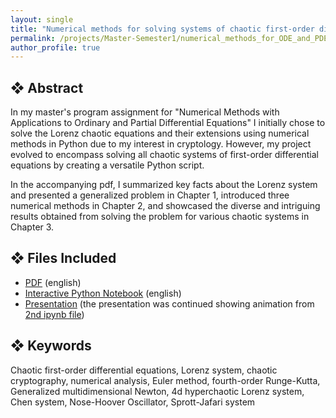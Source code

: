 ```yaml
---
layout: single
title: "Numerical methods for solving systems of chaotic first-order differential equations"
permalink: /projects/Master-Semester1/numerical_methods_for_ODE_and_PDE/solving_systems_of_chaotic_equations/
author_profile: true
---
```


## ❖ Abstract

In my master's program assignment for "Numerical Methods with Applications to Ordinary and Partial Differential Equations" I initially chose to solve the Lorenz chaotic equations and their extensions using numerical methods in Python due to my interest in cryptology. However, my project evolved to encompass solving all chaotic systems of first-order differential equations by creating a versatile Python script. 

In the accompanying pdf, I summarized key facts about the Lorenz system and presented a generalized problem in Chapter 1, introduced three numerical methods in Chapter 2, and showcased the diverse and intriguing results obtained from solving the problem for various chaotic systems in Chapter 3.

## ❖ Files Included

- [PDF](solving_chaotic.pdf) (english)
- [Interactive Python Notebook](https://github.com/florias-papadopoulos/florias-papadopoulos.github.io/blob/master/_pages/projects/Master-Semester1/numerical_methods_for_ODE_and_PDE/solving_chaotic.ipynb) (english)
- [Presentation](chaotic_presentation.pptx) (the presentation was continued showing animation from [2nd ipynb file](https://github.com/florias-papadopoulos/florias-papadopoulos.github.io/blob/master/_pages/projects/Master-Semester1/numerical_methods_for_ODE_and_PDE/chaotic_presentation.ipynb))

## ❖ Keywords

Chaotic first-order differential equations, Lorenz system, chaotic cryptography, numerical analysis, Euler method, fourth-order Runge-Kutta, Generalized multidimensional Newton, 4d hyperchaotic Lorenz system, Chen system, Nose-Hoover Oscillator, Sprott-Jafari system
